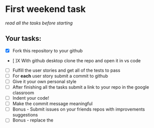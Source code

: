 # First weekend task

_read all the tasks before starting_

## Your tasks:

- [X] Fork this repository to your github
- [ ]X With github desktop clone the repo and open it in vs code
- [ ] Fulfill the user stories and get all of the tests to pass
- [ ] For <strong>each</strong> user story submit a commit to github
- [ ] Give it your own personal style
- [ ] After finishing all the tasks submit a link to your repo in the google classroom
- [ ] Indent your code!
- [ ] Make the commit message meaningful
- [ ] Bonus - Submit issues on your friends repos with improvements suggestions
- [ ] Bonus - replace the <script> tag with local version of the tests files instead of the url vesrion provided
- [ ] Bonus - deploy your project to github pages
- [ ] Bonus - add local img to your repo and add it to your website

Use HTML and CSS to complete this project. Happy coding!
<!-- 
User Story #1: I can see a main element with a corresponding id="main-doc", which contains the page's main content (technical documentation). -->

<!-- User Story #2: Within the #main-doc element, I can see several section elements, each with a class of main-section. There should be a minimum of 5. -->

<!-- User Story #3: The first element within each .main-section should be a header element which contains text that describes the topic of that section. -->

<!-- User Story #4: Each section element with the class of main-section should also have an id that corresponds with the text of each header contained within it. Any spaces should be replaced with underscores (e.g. The section that contains the header "JavaScript and Java" should have a corresponding id="JavaScript_and_Java"). -->

<!-- User Story #5: The .main-section elements should contain at least 10 p elements total (not each). -->

<!-- User Story #6: The .main-section elements should contain at least 5 code elements total (not each). -->

<!-- User Story #7: The .main-section elements should contain at least 5 li items total (not each). -->

<!-- User Story #8: I can see a nav element with a corresponding id="navbar". -->

<!-- User Story #9: The navbar element should contain one header element which contains text that describes the topic of the technical documentation. -->

<!-- User Story #10: Additionally, the navbar should contain link (a) elements with the class of nav-link. There should be one for every element with the class main-section.

User Story #11: The header element in the navbar must come before any link (a) elements in the navbar. -->

<!-- User Story #12: Each element with the class of nav-link should contain text that corresponds to the header text within each section (e.g. if you have a "Hello world" section/header, your navbar should have an element which contains the text "Hello world"). -->

User Story #13: When I click on a navbar element, the page should navigate to the corresponding section of the main-doc element (e.g. If I click on a nav-link element that contains the text "Hello world", the page navigates to a section element that has that id and contains the corresponding header.

User Story #14: On regular sized devices (laptops, desktops), the element with id="navbar" should be shown on the left side of the screen and should always be visible to the user.

User Story #15: My Technical Documentation page should use at least one media query.
